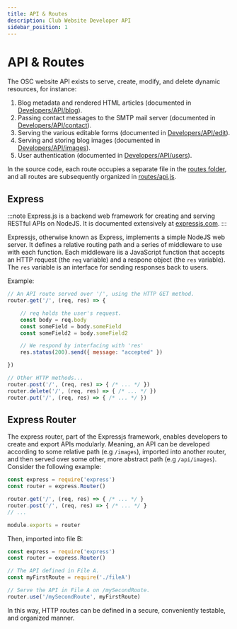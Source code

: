 ```yaml
---
title: API & Routes
description: Club Website Developer API
sidebar_position: 1
---
```


# API & Routes

The OSC website API exists to serve, create, modify, and delete dynamic resources, for instance:
1. Blog metadata and rendered HTML articles (documented in [Developers/API/blog](/docs/website/Developers/API/blog)).
2. Passing contact messages to the SMTP mail server (documented in [Developers/API/contact](/docs/website/Developers/API/contact)).
3. Serving the various editable forms (documented in [Developers/API/edit](/docs/website/Developers/API/edit)).
4. Serving and storing blog images (documented in [Developers/API/images](/docs/website/Developers/API/images)).
5. User authentication (documented in [Developers/API/users](/docs/website/Developers/API/users)).

In the source code, each route occupies a separate file in the [routes folder](https://github.com/ufosc/Club_Website_2/tree/main/routes), and all routes are subsequently organized in [routes/api.js](https://github.com/ufosc/Club_Website_2/blob/main/routes/api.js).

## Express

:::note
Express.js is a backend web framework for creating and serving RESTful APIs on NodeJS. It is documented extensively at [expressjs.com](https://expressjs.com/).
:::

Expressjs, otherwise known as Express, implements a simple NodeJS web server. It defines a relative routing path and a series of middleware to use with each function. Each middleware iis a JavaScript function that accepts an HTTP request (the `req` variable) and a respone object (the `res` variable). The `res` variable is an interface for sending responses back to users.

Example:
```js
// An API route served over '/', using the HTTP GET method.
router.get('/', (req, res) => {

	// req holds the user's request.
	const body = req.body
	const someField = body.someField
	const someField2 = body.someField2

	// We respond by interfacing with 'res'
	res.status(200).send({ message: "accepted" })

})

// Other HTTP methods...
router.post('/', (req, res) => { /* ... */ })
router.delete('/', (req, res) => { /* ... */ })
router.put('/', (req, res) => { /* ... */ })
```

## Express Router

The express router, part of the Expressjs framework, enables developers to create and export APIs modularly. Meaning, an API can be developed according to some relative path (e.g `/images`), imported into another router, and then served over some other, more abstract path (e.g `/api/images`). Consider the following example:

```js title="File A"
const express = require('express')
const router = express.Router()

router.get('/', (req, res) => { /* ... */ }
router.post('/', (req, res) => { /* ... */ }
// ...

module.exports = router
```

Then, imported into file B:

```js title="File B"
const express = require('express')
const router = express.Router()

// The API defined in File A.
const myFirstRoute = require('./fileA')

// Serve the API in File A on /mySecondRoute.
router.use('/mySecondRoute', myFirstRoute)
```

In this way, HTTP routes can be defined in a secure, conveniently testable, and organized manner.
